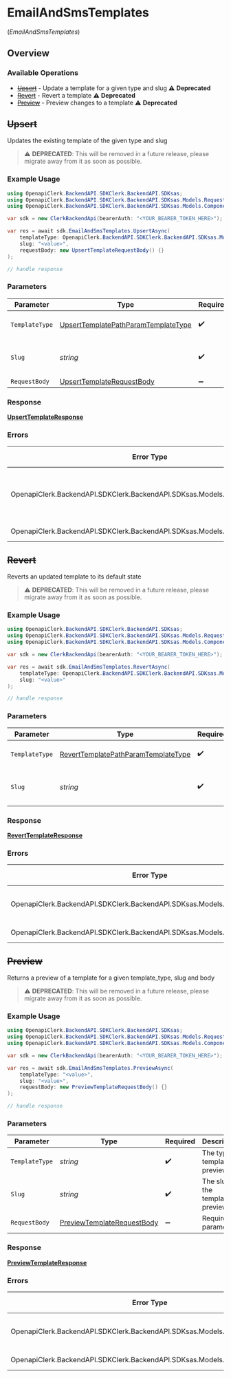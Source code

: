 # EmailAndSmsTemplates
(*EmailAndSmsTemplates*)

## Overview

### Available Operations

* [~~Upsert~~](#upsert) - Update a template for a given type and slug :warning: **Deprecated**
* [~~Revert~~](#revert) - Revert a template :warning: **Deprecated**
* [~~Preview~~](#preview) - Preview changes to a template :warning: **Deprecated**

## ~~Upsert~~

Updates the existing template of the given type and slug

> :warning: **DEPRECATED**: This will be removed in a future release, please migrate away from it as soon as possible.

### Example Usage

```csharp
using OpenapiClerk.BackendAPI.SDKClerk.BackendAPI.SDKsas;
using OpenapiClerk.BackendAPI.SDKClerk.BackendAPI.SDKsas.Models.Requests;
using OpenapiClerk.BackendAPI.SDKClerk.BackendAPI.SDKsas.Models.Components;

var sdk = new ClerkBackendApi(bearerAuth: "<YOUR_BEARER_TOKEN_HERE>");

var res = await sdk.EmailAndSmsTemplates.UpsertAsync(
    templateType: OpenapiClerk.BackendAPI.SDKClerk.BackendAPI.SDKsas.Models.Requests.UpsertTemplatePathParamTemplateType.Sms,
    slug: "<value>",
    requestBody: new UpsertTemplateRequestBody() {}
);

// handle response
```

### Parameters

| Parameter                                                                                           | Type                                                                                                | Required                                                                                            | Description                                                                                         |
| --------------------------------------------------------------------------------------------------- | --------------------------------------------------------------------------------------------------- | --------------------------------------------------------------------------------------------------- | --------------------------------------------------------------------------------------------------- |
| `TemplateType`                                                                                      | [UpsertTemplatePathParamTemplateType](../../Models/Requests/UpsertTemplatePathParamTemplateType.md) | :heavy_check_mark:                                                                                  | The type of template to update                                                                      |
| `Slug`                                                                                              | *string*                                                                                            | :heavy_check_mark:                                                                                  | The slug of the template to update                                                                  |
| `RequestBody`                                                                                       | [UpsertTemplateRequestBody](../../Models/Requests/UpsertTemplateRequestBody.md)                     | :heavy_minus_sign:                                                                                  | N/A                                                                                                 |

### Response

**[UpsertTemplateResponse](../../Models/Requests/UpsertTemplateResponse.md)**

### Errors

| Error Type                                                                    | Status Code                                                                   | Content Type                                                                  |
| ----------------------------------------------------------------------------- | ----------------------------------------------------------------------------- | ----------------------------------------------------------------------------- |
| OpenapiClerk.BackendAPI.SDKClerk.BackendAPI.SDKsas.Models.Errors.ClerkErrors  | 400, 401, 402, 403, 404, 422                                                  | application/json                                                              |
| OpenapiClerk.BackendAPI.SDKClerk.BackendAPI.SDKsas.Models.Errors.APIException | 4XX, 5XX                                                                      | \*/\*                                                                         |

## ~~Revert~~

Reverts an updated template to its default state

> :warning: **DEPRECATED**: This will be removed in a future release, please migrate away from it as soon as possible.

### Example Usage

```csharp
using OpenapiClerk.BackendAPI.SDKClerk.BackendAPI.SDKsas;
using OpenapiClerk.BackendAPI.SDKClerk.BackendAPI.SDKsas.Models.Requests;
using OpenapiClerk.BackendAPI.SDKClerk.BackendAPI.SDKsas.Models.Components;

var sdk = new ClerkBackendApi(bearerAuth: "<YOUR_BEARER_TOKEN_HERE>");

var res = await sdk.EmailAndSmsTemplates.RevertAsync(
    templateType: OpenapiClerk.BackendAPI.SDKClerk.BackendAPI.SDKsas.Models.Requests.RevertTemplatePathParamTemplateType.Email,
    slug: "<value>"
);

// handle response
```

### Parameters

| Parameter                                                                                           | Type                                                                                                | Required                                                                                            | Description                                                                                         |
| --------------------------------------------------------------------------------------------------- | --------------------------------------------------------------------------------------------------- | --------------------------------------------------------------------------------------------------- | --------------------------------------------------------------------------------------------------- |
| `TemplateType`                                                                                      | [RevertTemplatePathParamTemplateType](../../Models/Requests/RevertTemplatePathParamTemplateType.md) | :heavy_check_mark:                                                                                  | The type of template to revert                                                                      |
| `Slug`                                                                                              | *string*                                                                                            | :heavy_check_mark:                                                                                  | The slug of the template to revert                                                                  |

### Response

**[RevertTemplateResponse](../../Models/Requests/RevertTemplateResponse.md)**

### Errors

| Error Type                                                                    | Status Code                                                                   | Content Type                                                                  |
| ----------------------------------------------------------------------------- | ----------------------------------------------------------------------------- | ----------------------------------------------------------------------------- |
| OpenapiClerk.BackendAPI.SDKClerk.BackendAPI.SDKsas.Models.Errors.ClerkErrors  | 400, 401, 402, 404                                                            | application/json                                                              |
| OpenapiClerk.BackendAPI.SDKClerk.BackendAPI.SDKsas.Models.Errors.APIException | 4XX, 5XX                                                                      | \*/\*                                                                         |

## ~~Preview~~

Returns a preview of a template for a given template_type, slug and body

> :warning: **DEPRECATED**: This will be removed in a future release, please migrate away from it as soon as possible.

### Example Usage

```csharp
using OpenapiClerk.BackendAPI.SDKClerk.BackendAPI.SDKsas;
using OpenapiClerk.BackendAPI.SDKClerk.BackendAPI.SDKsas.Models.Requests;
using OpenapiClerk.BackendAPI.SDKClerk.BackendAPI.SDKsas.Models.Components;

var sdk = new ClerkBackendApi(bearerAuth: "<YOUR_BEARER_TOKEN_HERE>");

var res = await sdk.EmailAndSmsTemplates.PreviewAsync(
    templateType: "<value>",
    slug: "<value>",
    requestBody: new PreviewTemplateRequestBody() {}
);

// handle response
```

### Parameters

| Parameter                                                                         | Type                                                                              | Required                                                                          | Description                                                                       |
| --------------------------------------------------------------------------------- | --------------------------------------------------------------------------------- | --------------------------------------------------------------------------------- | --------------------------------------------------------------------------------- |
| `TemplateType`                                                                    | *string*                                                                          | :heavy_check_mark:                                                                | The type of template to preview                                                   |
| `Slug`                                                                            | *string*                                                                          | :heavy_check_mark:                                                                | The slug of the template to preview                                               |
| `RequestBody`                                                                     | [PreviewTemplateRequestBody](../../Models/Requests/PreviewTemplateRequestBody.md) | :heavy_minus_sign:                                                                | Required parameters                                                               |

### Response

**[PreviewTemplateResponse](../../Models/Requests/PreviewTemplateResponse.md)**

### Errors

| Error Type                                                                    | Status Code                                                                   | Content Type                                                                  |
| ----------------------------------------------------------------------------- | ----------------------------------------------------------------------------- | ----------------------------------------------------------------------------- |
| OpenapiClerk.BackendAPI.SDKClerk.BackendAPI.SDKsas.Models.Errors.ClerkErrors  | 400, 401, 404, 422                                                            | application/json                                                              |
| OpenapiClerk.BackendAPI.SDKClerk.BackendAPI.SDKsas.Models.Errors.APIException | 4XX, 5XX                                                                      | \*/\*                                                                         |